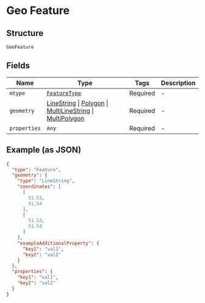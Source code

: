 
# Geo Feature

## Structure

`GeoFeature`

## Fields

| Name | Type | Tags | Description |
|  --- | --- | --- | --- |
| `mtype` | [`FeatureType`](../../doc/models/feature-type.md) | Required | - |
| `geometry` | [LineString](../../doc/models/line-string.md) \| [Polygon](../../doc/models/polygon.md) \| [MultiLineString](../../doc/models/multi-line-string.md) \| [MultiPolygon](../../doc/models/multi-polygon.md) | Required | - |
| `properties` | `Any` | Required | - |

## Example (as JSON)

```json
{
  "type": "Feature",
  "geometry": {
    "type": "LineString",
    "coordinates": [
      [
        51.53,
        51.54
      ],
      [
        51.53,
        51.54
      ]
    ],
    "exampleAdditionalProperty": {
      "key1": "val1",
      "key2": "val2"
    }
  },
  "properties": {
    "key1": "val1",
    "key2": "val2"
  }
}
```

